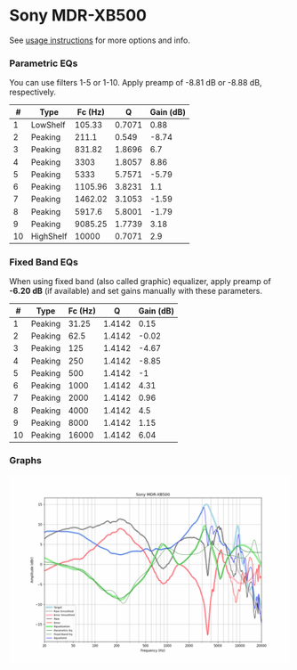 # Sony MDR-XB500
See [usage instructions](https://github.com/jaakkopasanen/AutoEq#usage) for more options and info.

### Parametric EQs
You can use filters 1-5 or 1-10. Apply preamp of -8.81 dB or -8.88 dB, respectively.

|   # | Type      |   Fc (Hz) |      Q |   Gain (dB) |
|-----|-----------|-----------|--------|-------------|
|   1 | LowShelf  |    105.33 | 0.7071 |        0.88 |
|   2 | Peaking   |    211.1  | 0.549  |       -8.74 |
|   3 | Peaking   |    831.82 | 1.8696 |        6.7  |
|   4 | Peaking   |   3303    | 1.8057 |        8.86 |
|   5 | Peaking   |   5333    | 5.7571 |       -5.79 |
|   6 | Peaking   |   1105.96 | 3.8231 |        1.1  |
|   7 | Peaking   |   1462.02 | 3.1053 |       -1.59 |
|   8 | Peaking   |   5917.6  | 5.8001 |       -1.79 |
|   9 | Peaking   |   9085.25 | 1.7739 |        3.18 |
|  10 | HighShelf |  10000    | 0.7071 |        2.9  |

### Fixed Band EQs
When using fixed band (also called graphic) equalizer, apply preamp of **-6.20 dB** (if available) and set gains manually with these parameters.

|   # | Type    |   Fc (Hz) |      Q |   Gain (dB) |
|-----|---------|-----------|--------|-------------|
|   1 | Peaking |     31.25 | 1.4142 |        0.15 |
|   2 | Peaking |     62.5  | 1.4142 |       -0.02 |
|   3 | Peaking |    125    | 1.4142 |       -4.67 |
|   4 | Peaking |    250    | 1.4142 |       -8.85 |
|   5 | Peaking |    500    | 1.4142 |       -1    |
|   6 | Peaking |   1000    | 1.4142 |        4.31 |
|   7 | Peaking |   2000    | 1.4142 |        0.96 |
|   8 | Peaking |   4000    | 1.4142 |        4.5  |
|   9 | Peaking |   8000    | 1.4142 |        1.15 |
|  10 | Peaking |  16000    | 1.4142 |        6.04 |

### Graphs
![](./Sony%20MDR-XB500.png)
